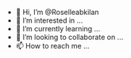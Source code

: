 - 👋 Hi, I’m @Roselleabkilan
- 👀 I’m interested in ...
- 🌱 I’m currently learning ...
- 💞️ I’m looking to collaborate on ...
- 📫 How to reach me ...

<!---
Roselleabkilan/Roselleabkilan is a ✨ special ✨ repository because its `README.md` (this file) appears on your GitHub profile.
You can click the Preview link to take a look at your changes.
--->
